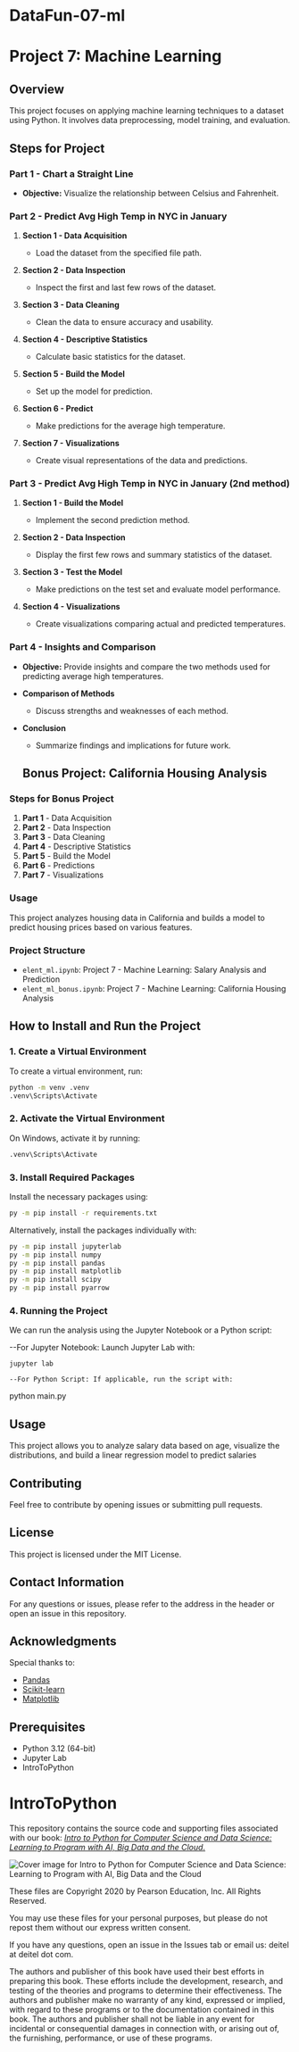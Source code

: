 # DataFun-07-ml
# Project 7: Machine Learning

## Overview
This project focuses on applying machine learning techniques to a dataset using Python. It involves data preprocessing, model training, and evaluation.
## Steps for Project

### Part 1 - Chart a Straight Line
- **Objective:** Visualize the relationship between Celsius and Fahrenheit.

### Part 2 - Predict Avg High Temp in NYC in January
1. **Section 1 - Data Acquisition**
   - Load the dataset from the specified file path.
  
2. **Section 2 - Data Inspection**
   - Inspect the first and last few rows of the dataset.
  
3. **Section 3 - Data Cleaning**
   - Clean the data to ensure accuracy and usability.
  
4. **Section 4 - Descriptive Statistics**
   - Calculate basic statistics for the dataset.

5. **Section 5 - Build the Model**
   - Set up the model for prediction.

6. **Section 6 - Predict**
   - Make predictions for the average high temperature.

7. **Section 7 - Visualizations**
   - Create visual representations of the data and predictions.

### Part 3 - Predict Avg High Temp in NYC in January (2nd method)
1. **Section 1 - Build the Model**
   - Implement the second prediction method.

2. **Section 2 - Data Inspection**
   - Display the first few rows and summary statistics of the dataset.

3. **Section 3 - Test the Model**
   - Make predictions on the test set and evaluate model performance.

4. **Section 4 - Visualizations**
   - Create visualizations comparing actual and predicted temperatures.

### Part 4 - Insights and Comparison
- **Objective:** Provide insights and compare the two methods used for predicting average high temperatures.
- **Comparison of Methods**
  - Discuss strengths and weaknesses of each method.
  
- **Conclusion**
  - Summarize findings and implications for future work.

  ## Bonus Project: California Housing Analysis

### Steps for Bonus Project
1. **Part 1** - Data Acquisition
2. **Part 2** - Data Inspection
3. **Part 3** - Data Cleaning
4. **Part 4** - Descriptive Statistics
5. **Part 5** - Build the Model
6. **Part 6** - Predictions
7. **Part 7** - Visualizations

### Usage
This project analyzes housing data in California and builds a model to predict housing prices based on various features.

### Project Structure
- `elent_ml.ipynb`: Project 7 - Machine Learning: Salary Analysis and Prediction
- `elent_ml_bonus.ipynb`: Project 7 - Machine Learning: California Housing Analysis


## How to Install and Run the Project

### 1. Create a Virtual Environment
To create a virtual environment, run:
```bash
python -m venv .venv
.venv\Scripts\Activate
```
### 2. Activate the Virtual Environment
On Windows, activate it by running:
```bash
.venv\Scripts\Activate
```
### 3. Install Required Packages

Install the necessary packages using:
```bash
py -m pip install -r requirements.txt
```
Alternatively, install the packages individually with:
```bash
py -m pip install jupyterlab
py -m pip install numpy
py -m pip install pandas
py -m pip install matplotlib
py -m pip install scipy
py -m pip install pyarrow
```
### 4. Running the Project
We can run the analysis using the Jupyter Notebook or a Python script:

--For Jupyter Notebook: Launch Jupyter Lab with:
```
jupyter lab

--For Python Script: If applicable, run the script with:
```
python main.py

## Usage
This project allows you to analyze salary data based on age, visualize the distributions, and build a linear regression model to predict salaries

## Contributing
Feel free to contribute by opening issues or submitting pull requests.

## License
This project is licensed under the MIT License.

## Contact Information
For any questions or issues, please refer to the address in the header or open an issue in this repository.

## Acknowledgments
Special thanks to:  
- [Pandas](https://pandas.pydata.org/)
- [Scikit-learn](https://scikit-learn.org/stable/)
- [Matplotlib](https://matplotlib.org/)

## Prerequisites
- Python 3.12 (64-bit)
- Jupyter Lab
- IntroToPython

# IntroToPython
This repository contains the source code and supporting files associated with our book: <a href=https://amzn.to/2KfCptN>_Intro to Python for Computer Science and Data Science: Learning to Program with AI, Big Data and the Cloud_.</a>
    
![Cover image for Intro to Python for Computer Science and Data Science: 
    Learning to Program with AI, Big Data and the Cloud](https://deitel.com/wp-content/uploads/2020/01/intro-to-python-for-computer-science-and-data-science.jpg)

These files are Copyright 2020 by Pearson Education, Inc. All Rights Reserved. 

You may use these files for your personal purposes, but please do not repost them without our express written consent.

If you have any questions, open an issue in the Issues tab or email us: deitel at deitel dot com.

The authors and publisher of this book have used their best efforts in preparing this book. These efforts include the development, research, and testing of the theories and programs to determine their effectiveness. The authors and publisher make no warranty of any kind, expressed or implied, with regard to these programs or to the documentation contained in this book. The authors and publisher shall not be liable in any event for incidental or consequential damages in connection with, or arising out of, the furnishing, performance, or use of these programs.

